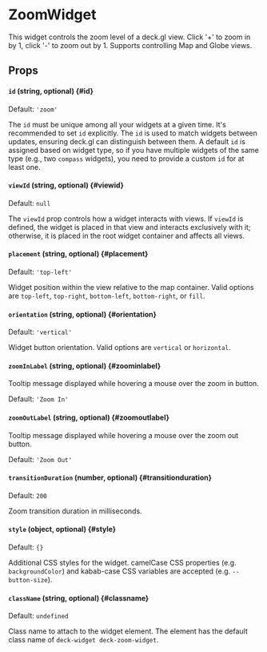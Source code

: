 # ZoomWidget

This widget controls the zoom level of a deck.gl view. Click '+' to zoom in by 1, click '-' to zoom out by 1. Supports controlling Map and Globe views.

## Props

#### `id` (string, optional) {#id}

Default: `'zoom'`

The `id` must be unique among all your widgets at a given time. It's recommended to set `id` explicitly. The `id` is used to match widgets between updates, ensuring deck.gl can distinguish between them. A default `id` is assigned based on widget type, so if you have multiple widgets of the same type (e.g., two `compass` widgets), you need to provide a custom `id` for at least one.

#### `viewId` (string, optional) {#viewid}

Default: `null`

The `viewId` prop controls how a widget interacts with views. If `viewId` is defined, the widget is placed in that view and interacts exclusively with it; otherwise, it is placed in the root widget container and affects all views.

#### `placement` (string, optional) {#placement}

Default: `'top-left'`

Widget position within the view relative to the map container. Valid options are `top-left`, `top-right`, `bottom-left`, `bottom-right`, or `fill`.

#### `orientation` (string, optional) {#orientation}

Default: `'vertical'`

Widget button orientation. Valid options are `vertical` or `horizontal`.

#### `zoomInLabel` (string, optional) {#zoominlabel}

Tooltip message displayed while hovering a mouse over the zoom in button.

Default: `'Zoom In'`

#### `zoomOutLabel` (string, optional) {#zoomoutlabel}

Tooltip message displayed while hovering a mouse over the zoom out button.

Default: `'Zoom Out'`

#### `transitionDuration` (number, optional) {#transitionduration}

Default: `200`

Zoom transition duration in milliseconds.

#### `style` (object, optional) {#style}

Default: `{}`

Additional CSS styles for the widget. camelCase CSS properties (e.g. `backgroundColor`) and kabab-case CSS variables are accepted (e.g. `--button-size`).

#### `className` (string, optional) {#classname}

Default: `undefined`

Class name to attach to the widget element. The element has the default class name of `deck-widget deck-zoom-widget`.